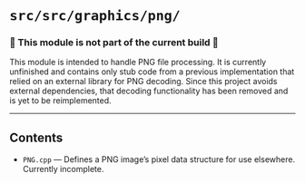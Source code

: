 # `src/src/graphics/png/`

### 🚧 This module is not part of the current build 🚧

This module is intended to handle PNG file processing. It is currently unfinished and contains only stub code from a previous implementation that relied on an external library for PNG decoding. Since this project avoids external dependencies, that decoding functionality has been removed and is yet to be reimplemented.

---

## Contents

- `PNG.cpp` — Defines a PNG image’s pixel data structure for use elsewhere. Currently incomplete.
